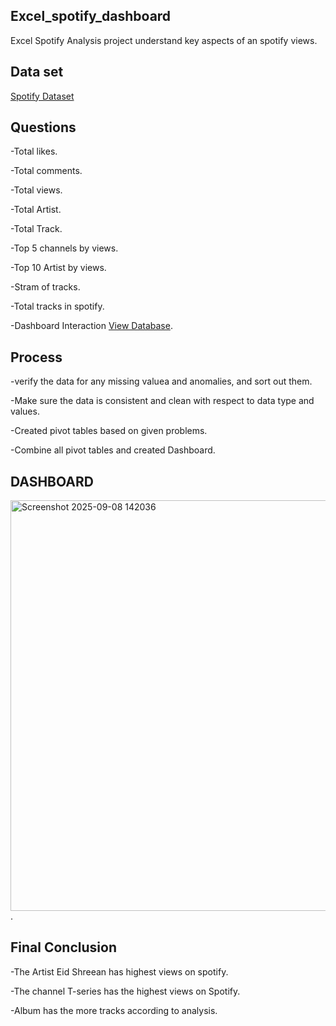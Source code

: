 ## Excel_spotify_dashboard
Excel Spotify  Analysis project understand key aspects of an spotify views. 
## Data set
<a href = https://github.com/ABHI91827/Excel_spotify_dashboard/blob/main/Spotify%20Youtube%20Dataset.xlsx>Spotify Dataset</a>
## Questions
-Total likes.

-Total comments.

-Total views.

-Total Artist.

-Total Track.

-Top 5 channels by views.

-Top 10 Artist by views.

-Stram of tracks.

-Total tracks in spotify.

-Dashboard Interaction  <a href =https://github.com/ABHI91827/Excel_spotify_dashboard/blob/main/Screenshot%202025-09-08%20142036.png>View Database</a>.
## Process
 -verify the data for any missing valuea and anomalies, and sort out them.
 
 -Make sure the data is consistent and clean with respect to data type and values.
 
 -Created pivot tables based on given problems.
 
 -Combine all pivot tables and created Dashboard. 
 
 ## DASHBOARD
 <img width="1093" height="657" alt="Screenshot 2025-09-08 142036" src="https://github.com/user-attachments/assets/80acf2b1-868f-4b14-bc9a-3b985da0ec5e" />.
 
 ## Final Conclusion
-The Artist Eid Shreean has highest views on spotify.

-The channel T-series has the highest views on Spotify.

-Album has the more tracks according to analysis.

